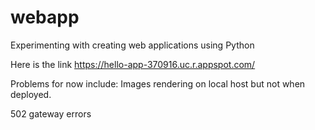 # webapp
Experimenting with creating web applications using Python

Here is the link <https://hello-app-370916.uc.r.appspot.com/>

Problems for now include:
Images rendering on local host but not when deployed.

502 gateway errors 
